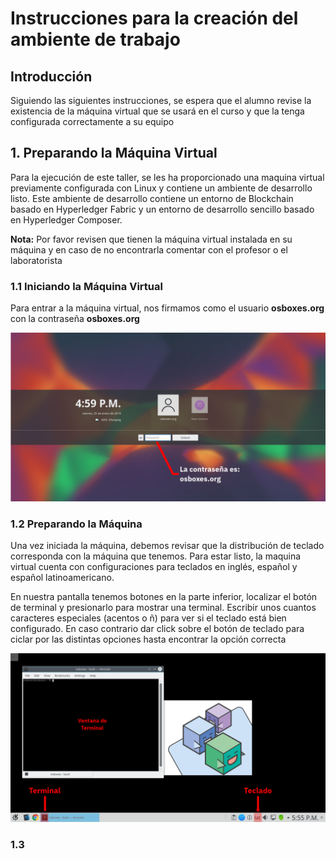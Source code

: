 # Instrucciones para la creación del ambiente de trabajo
## Introducción
Siguiendo las siguientes instrucciones, se espera que el alumno revise la existencia de la máquina virtual que se usará en el curso y que la tenga configurada correctamente a su equipo

## 1. Preparando la Máquina Virtual
Para la ejecución de este taller, se les ha proporcionado una maquina virtual previamente configurada con Linux y contiene un ambiente de desarrollo listo. Este ambiente de desarrollo contiene un entorno de Blockchain basado en Hyperledger Fabric y un entorno de desarrollo sencillo basado en Hyperledger Composer.

__Nota:__ Por favor revisen que tienen la máquina virtual instalada en su máquina y en caso de no encontrarla comentar con el profesor o el laboratorista

### 1.1 Iniciando la Máquina Virtual
Para entrar a la máquina virtual, nos firmamos como el usuario __osboxes.org__ con la contraseña __osboxes.org__

![Imagen 001](images/001.png)

### 1.2 Preparando la Máquina
Una vez iniciada la máquina, debemos revisar que la distribución de teclado corresponda con la máquina que tenemos. Para estar listo, la maquina virtual cuenta con configuraciones para teclados en inglés, español y español latinoamericano. 

En nuestra pantalla tenemos botones en la parte inferior, localizar el botón de terminal y presionarlo para mostrar una terminal. Escribir unos cuantos caracteres especiales (acentos o ñ) para ver si el teclado está bien configurado. En caso contrario dar click sobre el botón de teclado para ciclar por las distintas opciones hasta encontrar la opción correcta

![Imagen 002](images/002.png)

### 1.3 